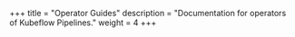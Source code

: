 +++
title = "Operator Guides"
description = "Documentation for operators of Kubeflow Pipelines."
weight = 4
+++

